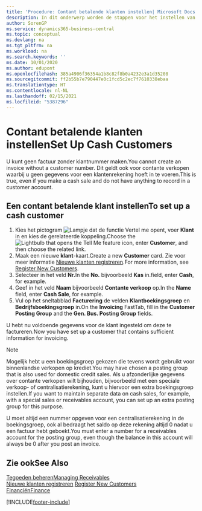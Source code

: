 ```yaml
---
title: 'Procedure: Contant betalende klanten instellen| Microsoft Docs'
description: In dit onderwerp worden de stappen voor het instellen van klanten die contant betalen beschreven.
author: SorenGP
ms.service: dynamics365-business-central
ms.topic: conceptual
ms.devlang: na
ms.tgt_pltfrm: na
ms.workload: na
ms.search.keywords: ''
ms.date: 10/01/2020
ms.author: edupont
ms.openlocfilehash: 385a4906f36354a1b8c82f8b0a4232e3a1d35208
ms.sourcegitcommit: ff2b55b7e790447e0c1fcd5c2ec7f7610338ebaa
ms.translationtype: HT
ms.contentlocale: nl-NL
ms.lasthandoff: 02/15/2021
ms.locfileid: "5387296"
---
```

# <a name="set-up-cash-customers"></a><span data-ttu-id="bb1a8-103">Contant betalende klanten instellen</span><span class="sxs-lookup"><span data-stu-id="bb1a8-103">Set Up Cash Customers</span></span>
<span data-ttu-id="bb1a8-104">U kunt geen factuur zonder klantnummer maken.</span><span class="sxs-lookup"><span data-stu-id="bb1a8-104">You cannot create an invoice without a customer number.</span></span> <span data-ttu-id="bb1a8-105">Dit geldt ook voor contante verkopen waarbij u geen gegevens voor een klantenrekening hoeft in te voeren.</span><span class="sxs-lookup"><span data-stu-id="bb1a8-105">This is true, even if you make a cash sale and do not have anything to record in a customer account.</span></span>  

## <a name="to-set-up-a-cash-customer"></a><span data-ttu-id="bb1a8-106">Een contant betalende klant instellen</span><span class="sxs-lookup"><span data-stu-id="bb1a8-106">To set up a cash customer</span></span>  
1.  <span data-ttu-id="bb1a8-107">Kies het pictogram ![Lampje dat de functie Vertel me opent](media/ui-search/search_small.png "Vertel me wat u wilt doen"), voer **Klant** in en kies de gerelateerde koppeling.</span><span class="sxs-lookup"><span data-stu-id="bb1a8-107">Choose the ![Lightbulb that opens the Tell Me feature](media/ui-search/search_small.png "Tell me what you want to do") icon, enter **Customer**, and then choose the related link.</span></span>  
2.  <span data-ttu-id="bb1a8-108">Maak een nieuwe **klant**-kaart.</span><span class="sxs-lookup"><span data-stu-id="bb1a8-108">Create a new **Customer** card.</span></span> <span data-ttu-id="bb1a8-109">Zie voor meer informatie [Nieuwe klanten registreren](sales-how-register-new-customers.md).</span><span class="sxs-lookup"><span data-stu-id="bb1a8-109">For more information, see [Register New Customers](sales-how-register-new-customers.md).</span></span>
3.  <span data-ttu-id="bb1a8-110">Selecteer in het veld **Nr.**</span><span class="sxs-lookup"><span data-stu-id="bb1a8-110">In the **No.**</span></span> <span data-ttu-id="bb1a8-111">bijvoorbeeld **Kas** in.</span><span class="sxs-lookup"><span data-stu-id="bb1a8-111">field, enter **Cash**, for example.</span></span>  
4.  <span data-ttu-id="bb1a8-112">Geef in het veld **Naam** bijvoorbeeld **Contante verkoop** op.</span><span class="sxs-lookup"><span data-stu-id="bb1a8-112">In the **Name** field, enter **Cash Sale**, for example.</span></span>  
5.  <span data-ttu-id="bb1a8-113">Vul op het sneltabblad **Facturering** de velden **Klantboekingsgroep** en **Bedrijfsboekingsgroep** in.</span><span class="sxs-lookup"><span data-stu-id="bb1a8-113">On the **Invoicing** FastTab, fill in the **Customer Posting Group** and the **Gen. Bus. Posting Group** fields.</span></span>  

 <span data-ttu-id="bb1a8-114">U hebt nu voldoende gegevens voor de klant ingesteld om deze te factureren.</span><span class="sxs-lookup"><span data-stu-id="bb1a8-114">Now you have set up a customer that contains sufficient information for invoicing.</span></span>  

> [!NOTE]  
>  <span data-ttu-id="bb1a8-115">Mogelijk hebt u een boekingsgroep gekozen die tevens wordt gebruikt voor binnenlandse verkopen op krediet.</span><span class="sxs-lookup"><span data-stu-id="bb1a8-115">You may have chosen a posting group that is also used for domestic credit sales.</span></span> <span data-ttu-id="bb1a8-116">Als u afzonderlijke gegevens over contante verkopen wilt bijhouden, bijvoorbeeld met een speciale verkoop- of centralisatierekening, kunt u hiervoor een extra boekingsgroep instellen.</span><span class="sxs-lookup"><span data-stu-id="bb1a8-116">If you want to maintain separate data on cash sales, for example, with a special sales or receivables account, you can set up an extra posting group for this purpose.</span></span>  
>   
>  <span data-ttu-id="bb1a8-117">U moet altijd een nummer opgeven voor een centralisatierekening in de boekingsgroep, ook al bedraagt het saldo op deze rekening altijd 0 nadat u een factuur hebt geboekt.</span><span class="sxs-lookup"><span data-stu-id="bb1a8-117">You must enter a number for a receivables account for the posting group, even though the balance in this account will always be 0 after you post an invoice.</span></span>  

## <a name="see-also"></a><span data-ttu-id="bb1a8-118">Zie ook</span><span class="sxs-lookup"><span data-stu-id="bb1a8-118">See Also</span></span>
[<span data-ttu-id="bb1a8-119">Tegoeden beheren</span><span class="sxs-lookup"><span data-stu-id="bb1a8-119">Managing Receivables</span></span>](receivables-manage-receivables.md)  
<span data-ttu-id="bb1a8-120">[Nieuwe klanten registreren](sales-how-register-new-customers.md)  </span><span class="sxs-lookup"><span data-stu-id="bb1a8-120">[Register New Customers](sales-how-register-new-customers.md)  </span></span>  
[<span data-ttu-id="bb1a8-121">Financiën</span><span class="sxs-lookup"><span data-stu-id="bb1a8-121">Finance</span></span>](finance.md)  



[!INCLUDE[footer-include](includes/footer-banner.md)]